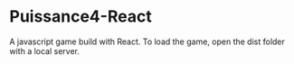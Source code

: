 # Puissance4-React
A javascript game build with React.
To load the game, open the dist folder with a local server.

